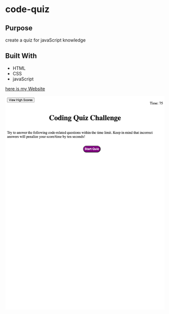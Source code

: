 # code-quiz


## Purpose
create a quiz for javaScript knowledge

## Built With
* HTML
* CSS
* javaScript

[here is my Website](https://ryannekillian.github.io/code-quiz/)

![this is a screenshot of my website](./screenshot.png)

